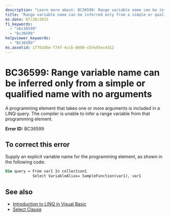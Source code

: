 ```yaml
---
description: "Learn more about: BC36599: Range variable name can be inferred only from a simple or qualified name with no arguments"
title: "Range variable name can be inferred only from a simple or qualified name with no arguments"
ms.date: 07/20/2015
f1_keywords:
  - "vbc36599"
  - "bc36599"
helpviewer_keywords:
  - "BC36599"
ms.assetid: 17763dbe-f74f-4ccb-8086-cb7e45ec4d12
---
```

# BC36599: Range variable name can be inferred only from a simple or qualified name with no arguments

A programming element that takes one or more arguments is included in a LINQ query. The compiler is unable to infer a range variable from that programming element.

**Error ID:** BC36599

## To correct this error

Supply an explicit variable name for the programming element, as shown in the following code:

```vb
Dim query = From var1 In collection1
            Select VariableAlias= SampleFunction(var1), var1
```

## See also

- [Introduction to LINQ in Visual Basic](../../programming-guide/language-features/linq/introduction-to-linq.md)
- [Select Clause](../queries/select-clause.md)
